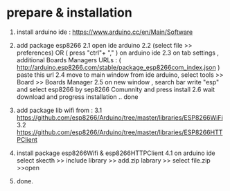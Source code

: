# prepare & installation

1. install arduino ide : https://www.arduino.cc/en/Main/Software

2. add package esp8266
   2.1 open ide arduino
   2.2 (select file >> preferences) OR ( press "ctrl"+ "," ) on arduino ide
   2.3 on tab settings , additional Boards Managers URLs : ( http://arduino.esp8266.com/stable/package_esp8266com_index.json ) paste this url
   2.4 move to main window from ide arduino, select tools >> Board >> Boards Manager
   2.5 on new window , search bar write "esp" and select esp8266 by sep8266 Comunnity and press install
   2.6 wait download and progress installation .. done

3. add package lib wifi from : 
   3.1 https://github.com/esp8266/Arduino/tree/master/libraries/ESP8266WiFi
   3.2 https://github.com/esp8266/Arduino/tree/master/libraries/ESP8266HTTPClient
   
4. install package esp8266Wifi & esp8266HTTPClient
   4.1 on arduino ide select skecth >> include library >> add.zip labrary >> select file.zip >>open

5. done.

